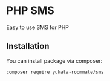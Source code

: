 # PHP SMS

Easy to use SMS for PHP

## Installation

You can install package via composer:

```
composer require yukata-roommate/sms
```
